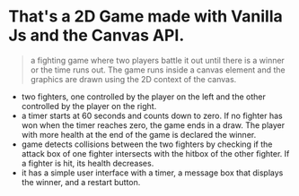 # That's a 2D Game made with Vanilla Js and the Canvas API. 
> a fighting game where two players battle it out until there is a winner or the time runs out. The game runs inside a canvas element and the graphics are drawn using the 2D context of the canvas.
+ two fighters, one controlled by the player on the left and the other controlled by the player on the right. 
+ a timer starts at 60 seconds and counts down to zero. If no fighter has won when the timer reaches zero, the game ends in a draw. The player with more health at the end of the game is declared the winner.
+ game detects collisions between the two fighters by checking if the attack box of one fighter intersects with the hitbox of the other fighter. If a fighter is hit, its health decreases.
+ it has a simple user interface with a timer, a message box that displays the winner, and a restart button.
